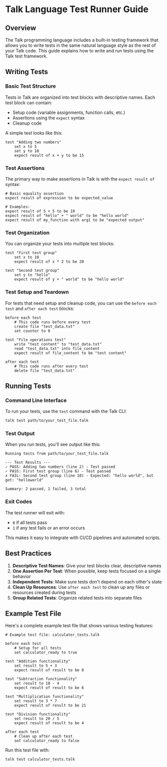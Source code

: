 # Talk Language Test Runner Guide

## Overview

The Talk programming language includes a built-in testing framework that allows you to write tests in the same natural language style as the rest of your Talk code. This guide explains how to write and run tests using the Talk test framework.

## Writing Tests

### Basic Test Structure

Tests in Talk are organized into test blocks with descriptive names. Each test block can contain:
- Setup code (variable assignments, function calls, etc.)
- Assertions using the `expect` syntax
- Cleanup code

A simple test looks like this:

```talk
test "Adding two numbers"
    set x to 5
    set y to 10
    expect result of x + y to be 15
```

### Test Assertions

The primary way to make assertions in Talk is with the `expect result of` syntax:

```talk
# Basic equality assertion
expect result of expression to be expected_value

# Examples:
expect result of 5 + 5 to be 10
expect result of "hello" + " world" to be "hello world"
expect result of my_function with arg1 to be "expected output"
```

### Test Organization

You can organize your tests into multiple test blocks:

```talk
test "First test group"
    set x to 10
    expect result of x * 2 to be 20
    
test "Second test group"
    set y to "hello"
    expect result of y + " world" to be "hello world"
```

### Test Setup and Teardown

For tests that need setup and cleanup code, you can use the `before each test` and `after each test` blocks:

```talk
before each test
    # This code runs before every test
    create file "test_data.txt"
    set counter to 0
    
test "File operations test"
    write "test content" to "test_data.txt"
    read "test_data.txt" into file_content
    expect result of file_content to be "test content"
    
after each test
    # This code runs after every test
    delete file "test_data.txt"
```

## Running Tests

### Command Line Interface

To run your tests, use the `test` command with the Talk CLI:

```bash
talk test path/to/your_test_file.talk
```

### Test Output

When you run tests, you'll see output like this:

```
Running tests from path/to/your_test_file.talk

--- Test Results ---
✓ PASS: Adding two numbers (line 2) - Test passed
✓ PASS: First test group (line 6) - Test passed
✗ FAIL: Second test group (line 10) - Expected: "hello world", but got: "helloworld"

Summary: 2 passed, 1 failed, 3 total
```

### Exit Codes

The test runner will exit with:
- `0` if all tests pass
- `1` if any test fails or an error occurs

This makes it easy to integrate with CI/CD pipelines and automated scripts.

## Best Practices

1. **Descriptive Test Names**: Give your test blocks clear, descriptive names
2. **One Assertion Per Test**: When possible, keep tests focused on a single behavior
3. **Independent Tests**: Make sure tests don't depend on each other's state
4. **Clean Up Resources**: Use `after each test` to clean up any files or resources created during tests
5. **Group Related Tests**: Organize related tests into separate files

## Example Test File

Here's a complete example test file that shows various testing features:

```talk
# Example test file: calculator_tests.talk

before each test
    # Setup for all tests
    set calculator_ready to true
    
test "Addition functionality"
    set result to 5 + 3
    expect result of result to be 8
    
test "Subtraction functionality"
    set result to 10 - 4
    expect result of result to be 6
    
test "Multiplication functionality"
    set result to 3 * 7
    expect result of result to be 21
    
test "Division functionality"
    set result to 20 / 5
    expect result of result to be 4
    
after each test
    # Clean up after each test
    set calculator_ready to false
```

Run this test file with:
```bash
talk test calculator_tests.talk
```
